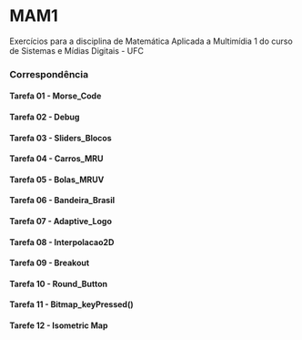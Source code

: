 # MAM1
Exercícios para a disciplina de Matemática Aplicada a Multimídia 1 do curso de Sistemas e Mídias Digitais - UFC

### Correspondência
#### Tarefa 01 - Morse_Code
#### Tarefa 02 - Debug
#### Tarefa 03 - Sliders_Blocos
#### Tarefa 04 - Carros_MRU
#### Tarefa 05 - Bolas_MRUV
#### Tarefa 06 - Bandeira_Brasil
#### Tarefa 07 - Adaptive_Logo
#### Tarefa 08 - Interpolacao2D
#### Tarefa 09 - Breakout
#### Tarefa 10 - Round_Button
#### Tarefa 11 - Bitmap_keyPressed()
#### Tarefe 12 - Isometric Map
